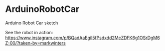 # ArduinoRobotCar
Arduino Robot Car sketch

See the robot in action:
https://www.instagram.com/p/BQadAaEgil5fPsdxdd2McZDFK6g1OSrDgM6Z-00/?taken-by=markwinters